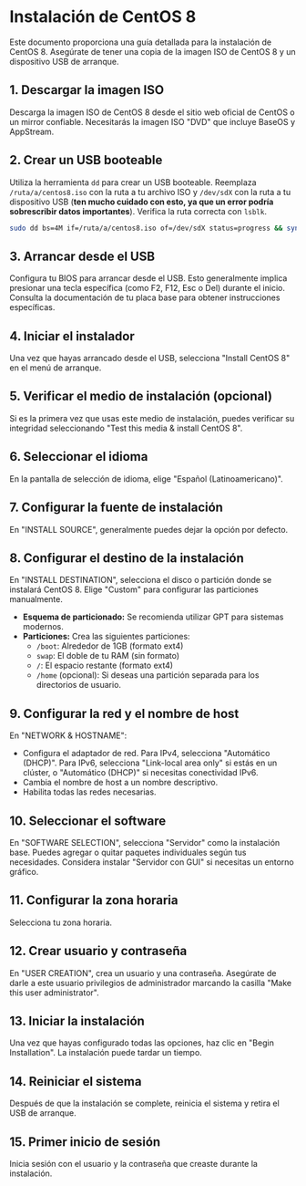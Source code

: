 # Instalación de CentOS 8


Este documento proporciona una guía detallada para la instalación de CentOS 8. Asegúrate de tener una copia de la imagen ISO de CentOS 8 y un dispositivo USB de arranque.


## 1. Descargar la imagen ISO

Descarga la imagen ISO de CentOS 8 desde el sitio web oficial de CentOS o un mirror confiable.  Necesitarás la imagen ISO "DVD" que incluye BaseOS y AppStream.


## 2. Crear un USB booteable

Utiliza la herramienta `dd` para crear un USB booteable.  Reemplaza `/ruta/a/centos8.iso` con la ruta a tu archivo ISO y `/dev/sdX` con la ruta a tu dispositivo USB (**ten mucho cuidado con esto, ya que un error podría sobrescribir datos importantes**). Verifica la ruta correcta con `lsblk`.

```bash
sudo dd bs=4M if=/ruta/a/centos8.iso of=/dev/sdX status=progress && sync
```

## 3. Arrancar desde el USB

Configura tu BIOS para arrancar desde el USB.  Esto generalmente implica presionar una tecla específica (como F2, F12, Esc o Del) durante el inicio. Consulta la documentación de tu placa base para obtener instrucciones específicas.


## 4. Iniciar el instalador

Una vez que hayas arrancado desde el USB, selecciona "Install CentOS 8" en el menú de arranque.


## 5. Verificar el medio de instalación (opcional)

Si es la primera vez que usas este medio de instalación, puedes verificar su integridad seleccionando "Test this media & install CentOS 8".


## 6. Seleccionar el idioma

En la pantalla de selección de idioma, elige "Español (Latinoamericano)".


## 7. Configurar la fuente de instalación

En "INSTALL SOURCE", generalmente puedes dejar la opción por defecto.


## 8. Configurar el destino de la instalación

En "INSTALL DESTINATION", selecciona el disco o partición donde se instalará CentOS 8.  Elige "Custom" para configurar las particiones manualmente.

* **Esquema de particionado:**  Se recomienda utilizar GPT para sistemas modernos.
* **Particiones:** Crea las siguientes particiones:
    * `/boot`:  Alrededor de 1GB (formato ext4)
    * `swap`:  El doble de tu RAM (sin formato)
    * `/`: El espacio restante (formato ext4)
    * `/home` (opcional): Si deseas una partición separada para los directorios de usuario.

## 9. Configurar la red y el nombre de host

En "NETWORK & HOSTNAME":

* Configura el adaptador de red.  Para IPv4, selecciona "Automático (DHCP)". Para IPv6, selecciona "Link-local area only" si estás en un clúster, o "Automático (DHCP)" si necesitas conectividad IPv6.
* Cambia el nombre de host a un nombre descriptivo.
* Habilita todas las redes necesarias.

## 10. Seleccionar el software

En "SOFTWARE SELECTION", selecciona "Servidor" como la instalación base.  Puedes agregar o quitar paquetes individuales según tus necesidades.  Considera instalar "Servidor con GUI" si necesitas un entorno gráfico.


## 11. Configurar la zona horaria

Selecciona tu zona horaria.


## 12. Crear usuario y contraseña

En "USER CREATION", crea un usuario y una contraseña.  Asegúrate de darle a este usuario privilegios de administrador marcando la casilla "Make this user administrator".


## 13. Iniciar la instalación

Una vez que hayas configurado todas las opciones, haz clic en "Begin Installation".  La instalación puede tardar un tiempo.


## 14. Reiniciar el sistema

Después de que la instalación se complete, reinicia el sistema y retira el USB de arranque.


## 15. Primer inicio de sesión

Inicia sesión con el usuario y la contraseña que creaste durante la instalación.

